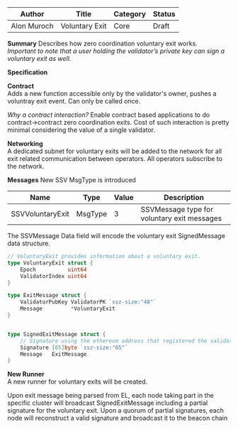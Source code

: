 | Author      | Title                          | Category | Status |
|-------------|--------------------------------|----------|--------|
| Alon Muroch | Voluntary Exit | Core     | Draft  |


**Summary**
Describes how zero coordination voluntary exit works.  
<em>Important to note that a user holding the validator’s private key can sign a voluntary exit as well.</em>


**Specification**

**Contract**  
Adds a new function accessible only by the validator's owner, pushes a voluntray exit event. 
Can only be called once.

_Why a contract interaction?_ Enable contract based applications to do contract->contract zero coordination exits.
Cost of such interaction is pretty minimal considering the value of a single validator.

**Networking**  
A dedicated subnet for voluntary exits will be added to the network for all exit related communication between operators.
All operators subscribe to the network.

**Messages**
New SSV MsgType is introduced

| Name       | Type    | Value | Description                          |
|------------|---------|-------|--------------------------------------|
| SSVVoluntaryExit | MsgType | 3     | SSVMessage type for voluntary exit messages |

The SSVMessage Data field will encode the voluntary exit SignedMessage data structure. 

```go
// VoluntaryExit provides information about a voluntary exit.
type VoluntaryExit struct {
    Epoch          uint64
    ValidatorIndex uint64
}

type ExitMessage struct {
    ValidatorPubKey ValidatorPK `ssz-size:"48"`
    Message         *VoluntaryExit
}


type SignedExitMessage struct {
    // Signature using the ethereum address that registered the validator
    Signature [65]byte `ssz-size:"65"`
    Message   ExitMessage
}
```
**New Runner**  
A new runner for voluntary exits will be created.

Upon exit message being parsed from EL, each node taking part in the specific cluster will broadcast SignedExitMessage including a partial signature for the voluntary exit.
Upon a quorum of partial signatures, each node will reconstruct a valid signature and broadcast it to the beacon chain